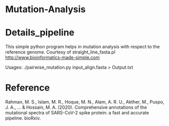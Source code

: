 # Mutation-Analysis


# Details_pipeline


This simple python program helps in mutation analysis with respect to the reference genome. Courtesy of straight_line_fasta.pl http://www.bioinformatics-made-simple.com

Usages: ./pairwise_mutation.py input_align.fasta > Output.txt



# Reference

Rahman, M. S., Islam, M. R., Hoque, M. N., Alam, A. R. U., Akther, M., Puspo, J. A., ... & Hossain, M. A. (2020). Comprehensive annotations of the mutational spectra of SARS-CoV-2 spike protein: a fast and accurate pipeline. bioRxiv.
